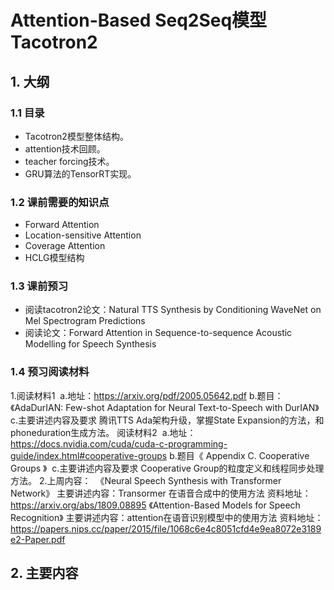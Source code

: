 # Attention-Based Seq2Seq模型Tacotron2

## 1. 大纲

### 1.1 目录

+ Tacotron2模型整体结构。
+ attention技术回顾。
+ ️teacher forcing技术。️
+ GRU算法的TensorRT实现。

### 1.2 课前需要的知识点

+ Forward Attention
+ Location-sensitive Attention
+ Coverage Attention
+ HCLG模型结构

### 1.3 课前预习

+ 阅读tacotron2论文：Natural TTS Synthesis by Conditioning WaveNet on Mel Spectrogram Predictions
+ 阅读论文：Forward Attention in Sequence-to-sequence Acoustic Modelling for Speech Synthesis

### 1.4 预习阅读材料

1.阅读材料1
️ a.地址：https://arxiv.org/pdf/2005.05642.pdf
️ b.题目：《AdaDurIAN: Few-shot Adaptation for Neural Text-to-Speech with DurIAN》
️ c.主要讲述内容及要求
腾讯TTS Ada架构升级，掌握State Expansion的方法，和phoneduration生成方法。
 阅读材料2
️ a.地址：https://docs.nvidia.com/cuda/cuda-c-programming-guide/index.html#cooperative-groups 
️ b.题目《 Appendix C. Cooperative Groups 》
️ c.主要讲述内容及要求
Cooperative Group的粒度定义和线程同步处理方法。
2.上周内容：
️ 《Neural Speech Synthesis with Transformer Network》
主要讲述内容：Transormer 在语音合成中的使用方法
资料地址：https://arxiv.org/abs/1809.08895
️ 《Attention-Based Models for Speech Recognition》
主要讲述内容：attention在语音识别模型中的使用方法
资料地址：https://papers.nips.cc/paper/2015/file/1068c6e4c8051cfd4e9ea8072e3189e2-Paper.pdf

## 2. 主要内容

